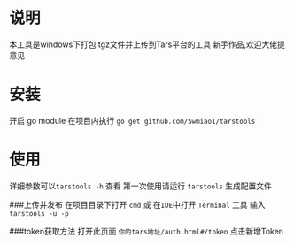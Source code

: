 # 说明
本工具是windows下打包 tgz文件并上传到Tars平台的工具
新手作品,欢迎大佬提意见

# 安装
开启 go module
在项目内执行
`go get github.com/Swmiao1/tarstools`
# 使用
详细参数可以`tarstools -h` 查看
第一次使用请运行 `tarstools` 生成配置文件

###上传并发布
在项目目录下打开 `cmd`  或 在`IDE`中打开 `Terminal` 工具
输入 `tarstools -u -p`

###token获取方法
打开此页面 `你的tars地址/auth.html#/token`
点击新增Token

